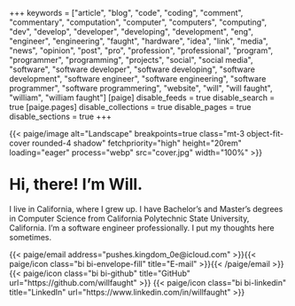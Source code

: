 +++
keywords = ["article", "blog", "code", "coding", "comment", "commentary", "computation", "computer", "computers", "computing", "dev", "develop", "developer", "developing", "development", "eng", "engineer", "engineering", "faught", "hardware", "idea", "link", "media", "news", "opinion", "post", "pro", "profession", "professional", "program", "programmer", "programming", "projects", "social", "social media", "software", "software developer", "software developing", "software development", "software engineer", "software engineering", "software programmer", "software programmering", "website", "will", "will faught", "william", "william faught"]
[paige]
disable_feeds = true
disable_search = true
[paige.pages]
disable_collections = true
disable_pages = true
disable_sections = true
+++

{{< paige/image alt="Landscape" breakpoints=true class="mt-3 object-fit-cover rounded-4 shadow" fetchpriority="high" height="20rem" loading="eager" process="webp" src="cover.jpg" width="100%" >}}

<h1 class="fw-bold text-center" style="margin-top:2rem"><span style="display: inline-block">Hi, there!</span> <span style="display: inline-block">I’m Will.</span></h1>

<div class="container-fluid">
    <div class="justify-content-center row">
        <div class="col col-auto col-lg-7 px-0">
            <p class="lead mb-0 text-center">I live in California, where I grew up. I have Bachelor’s and Master’s degrees in Computer Science from California Polytechnic State University, California. I’m a software engineer professionally. I put my thoughts here sometimes.</p>
        </div>
    </div>
</div>

<div class="column-gap-3 d-flex display-6 justify-content-center mb-3">
    {{< paige/email address="pushes.kingdom_0e@icloud.com" >}}{{< paige/icon class="bi bi-envelope-fill" title="E-mail" >}}{{< /paige/email >}}
    {{< paige/icon class="bi bi-github" title="GitHub" url="https://github.com/willfaught" >}}
    {{< paige/icon class="bi bi-linkedin" title="LinkedIn" url="https://www.linkedin.com/in/willfaught" >}}
</div>
